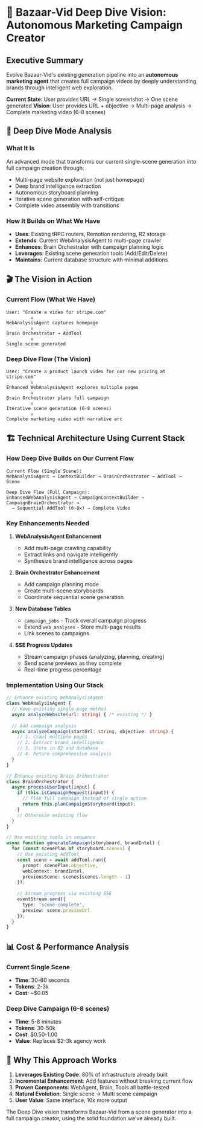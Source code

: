 # 🚀 Bazaar-Vid Deep Dive Vision: Autonomous Marketing Campaign Creator

## Executive Summary

Evolve Bazaar-Vid's existing generation pipeline into an **autonomous marketing agent** that creates full campaign videos by deeply understanding brands through intelligent web exploration.

**Current State**: User provides URL → Single screenshot → One scene generated
**Vision**: User provides URL + objective → Multi-page analysis → Complete marketing video (6-8 scenes)

## 🧠 Deep Dive Mode Analysis

### What It Is
An advanced mode that transforms our current single-scene generation into full campaign creation through:
- Multi-page website exploration (not just homepage)
- Deep brand intelligence extraction
- Autonomous storyboard planning
- Iterative scene generation with self-critique
- Complete video assembly with transitions

### How It Builds on What We Have
- **Uses**: Existing tRPC routers, Remotion rendering, R2 storage
- **Extends**: Current WebAnalysisAgent to multi-page crawler
- **Enhances**: Brain Orchestrator with campaign planning logic
- **Leverages**: Existing scene generation tools (Add/Edit/Delete)
- **Maintains**: Current database structure with minimal additions

## 🎬 The Vision in Action

### Current Flow (What We Have)
```
User: "Create a video for stripe.com"
         ↓
WebAnalysisAgent captures homepage
         ↓
Brain Orchestrator → AddTool
         ↓
Single scene generated
```

### Deep Dive Flow (The Vision)
```
User: "Create a product launch video for our new pricing at stripe.com"
         ↓
Enhanced WebAnalysisAgent explores multiple pages
         ↓
Brain Orchestrator plans full campaign
         ↓
Iterative scene generation (6-8 scenes)
         ↓
Complete marketing video with narrative arc
```

## 🏗️ Technical Architecture Using Current Stack

### How Deep Dive Builds on Our Current Flow

```
Current Flow (Single Scene):
WebAnalysisAgent → ContextBuilder → BrainOrchestrator → AddTool → Scene

Deep Dive Flow (Full Campaign):
EnhancedWebAnalysisAgent → CampaignContextBuilder → CampaignBrainOrchestrator → 
  → Sequential AddTool (6-8x) → Complete Video
```

### Key Enhancements Needed

1. **WebAnalysisAgent Enhancement**
   - Add multi-page crawling capability
   - Extract links and navigate intelligently
   - Synthesize brand intelligence across pages

2. **Brain Orchestrator Enhancement**
   - Add campaign planning mode
   - Create multi-scene storyboards
   - Coordinate sequential scene generation

3. **New Database Tables**
   - `campaign_jobs` - Track overall campaign progress
   - Extend `web_analyses` - Store multi-page results
   - Link scenes to campaigns

4. **SSE Progress Updates**
   - Stream campaign phases (analyzing, planning, creating)
   - Send scene previews as they complete
   - Real-time progress percentage

### Implementation Using Our Stack

```typescript
// Enhance existing WebAnalysisAgent
class WebAnalysisAgent {
  // Keep existing single-page method
  async analyzeWebsite(url: string) { /* existing */ }
  
  // Add campaign analysis
  async analyzeCampaign(startUrl: string, objective: string) {
    // 1. Crawl multiple pages
    // 2. Extract brand intelligence
    // 3. Store in R2 and database
    // 4. Return comprehensive analysis
  }
}

// Enhance existing Brain Orchestrator
class BrainOrchestrator {
  async processUserInput(input) {
    if (this.isCampaignRequest(input)) {
      // Plan full campaign instead of single action
      return this.planCampaignStoryboard(input);
    }
    // Otherwise existing flow
  }
}

// Use existing tools in sequence
async function generateCampaign(storyboard, brandIntel) {
  for (const scenePlan of storyboard.scenes) {
    // Use existing AddTool
    const scene = await addTool.run({
      prompt: scenePlan.objective,
      webContext: brandIntel,
      previousScene: scenes[scenes.length - 1]
    });
    
    // Stream progress via existing SSE
    eventStream.send({ 
      type: 'scene-complete', 
      preview: scene.previewUrl 
    });
  }
}
```

## 📊 Cost & Performance Analysis

### Current Single Scene
- **Time**: 30-60 seconds
- **Tokens**: 2-3k
- **Cost**: ~$0.05

### Deep Dive Campaign (6-8 scenes)
- **Time**: 5-8 minutes
- **Tokens**: 30-50k  
- **Cost**: $0.50-1.00
- **Value**: Replaces $2-3k agency work

## 🚀 Why This Approach Works

1. **Leverages Existing Code**: 80% of infrastructure already built
2. **Incremental Enhancement**: Add features without breaking current flow
3. **Proven Components**: WebAgent, Brain, Tools all battle-tested
4. **Natural Evolution**: Single scene → Multi scene campaign
5. **User Value**: Same interface, 10x more output

The Deep Dive vision transforms Bazaar-Vid from a scene generator into a full campaign creator, using the solid foundation we've already built.